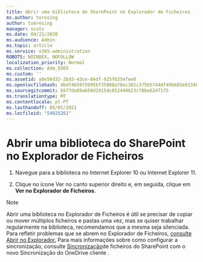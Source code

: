 ```yaml
---
title: Abrir uma biblioteca do SharePoint no Explorador de Ficheiros
ms.author: toresing
author: tomresing
manager: scotv
ms.date: 04/21/2020
ms.audience: Admin
ms.topic: article
ms.service: o365-administration
ROBOTS: NOINDEX, NOFOLLOW
localization_priority: Normal
ms.collection: Adm_O365
ms.custom: ''
ms.assetid: a8e56d32-2bd3-43ce-84df-925f6354fee0
ms.openlocfilehash: 4bdf4b5975095bf35808a78ec301c375b5744df49b685e033406a38151141597
ms.sourcegitcommit: b5f7da89a650d2915dc652449623c78be6247175
ms.translationtype: MT
ms.contentlocale: pt-PT
ms.lasthandoff: 08/05/2021
ms.locfileid: "54025261"
---
```

# <a name="open-a-sharepoint-library-in-file-explorer"></a>Abrir uma biblioteca do SharePoint no Explorador de Ficheiros

1. Navegue para a biblioteca no Internet Explorer 10 ou Internet Explorer 11. 
    
2. Clique no ícone Ver no canto superior direito e, em seguida, clique em **Ver no Explorador de Ficheiros**.
    
> [!NOTE]
> Abrir uma biblioteca no Explorador de Ficheiros é útil se precisar de copiar ou mover múltiplos ficheiros e pastas uma vez, mas se quiser trabalhar regularmente na biblioteca, recomendamos que a mesma seja silenciada. Para refletir problemas que se abrem no Explorador de Ficheiros, [consulte Abrir no Explorador.](https://go.microsoft.com/fwlink/?linkid=871665) Para mais informações sobre como configurar a sincronização, consulte [Sincronização](https://go.microsoft.com/fwlink/?linkid=871666)de ficheiros do SharePoint com o novo Sincronização do OneDrive cliente . 
  

